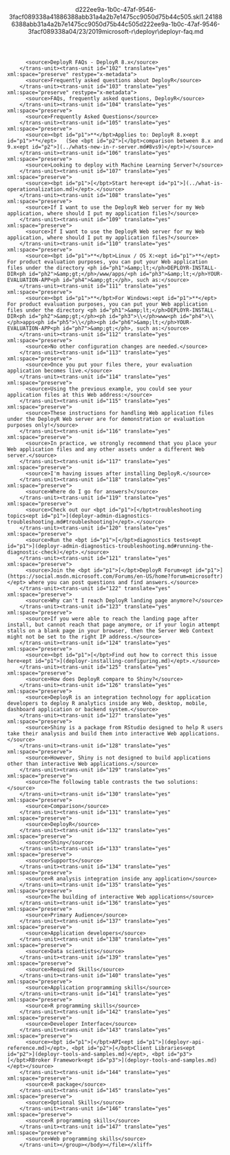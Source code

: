 <?xml version="1.0"?><xliff version="1.2" xmlns="urn:oasis:names:tc:xliff:document:1.2" xmlns:xsi="http://www.w3.org/2001/XMLSchema-instance" xsi:schemaLocation="urn:oasis:names:tc:xliff:document:1.2 xliff-core-1.2-transitional.xsd"><file datatype="xml" original="deployr-faq.md" source-language="en-US" target-language="en-US"><header><tool tool-id="mdxliff" tool-name="mdxliff" tool-version="1.0-1931010" tool-company="Microsoft" /><xliffext:skl_file_name xmlns:xliffext="urn:microsoft:content:schema:xliffextensions">d222ee9a-1b0c-47af-9546-3facf089338a41886388abb31a4a2b7e1475cc9050d75b44c505.skl</xliffext:skl_file_name><xliffext:version xmlns:xliffext="urn:microsoft:content:schema:xliffextensions">1.2</xliffext:version><xliffext:ms.openlocfilehash xmlns:xliffext="urn:microsoft:content:schema:xliffextensions">41886388abb31a4a2b7e1475cc9050d75b44c505</xliffext:ms.openlocfilehash><xliffext:ms.sourcegitcommit xmlns:xliffext="urn:microsoft:content:schema:xliffextensions">d222ee9a-1b0c-47af-9546-3facf089338a</xliffext:ms.sourcegitcommit><xliffext:ms.lasthandoff xmlns:xliffext="urn:microsoft:content:schema:xliffextensions">04/23/2019</xliffext:ms.lasthandoff><xliffext:ms.openlocfilepath xmlns:xliffext="urn:microsoft:content:schema:xliffextensions">microsoft-r\deployr\deployr-faq.md</xliffext:ms.openlocfilepath></header><body><group id="content" extype="content"><trans-unit id="101" translate="yes" xml:space="preserve" restype="x-metadata">
          <source>DeployR FAQs - DeployR 8.x</source>
        </trans-unit><trans-unit id="102" translate="yes" xml:space="preserve" restype="x-metadata">
          <source>Frequently asked questions about DeployR</source>
        </trans-unit><trans-unit id="103" translate="yes" xml:space="preserve" restype="x-metadata">
          <source>FAQs, frequently asked questions, DeployR</source>
        </trans-unit><trans-unit id="104" translate="yes" xml:space="preserve">
          <source>Frequently Asked Questions</source>
        </trans-unit><trans-unit id="105" translate="yes" xml:space="preserve">
          <source><bpt id="p1">**</bpt>Applies to: DeployR 8.x<ept id="p1">**</ept>   (See <bpt id="p2">[</bpt>comparison between 8.x and 9.x<ept id="p2">](../whats-new-in-r-server.md#8vs9)</ept>)</source>
        </trans-unit><trans-unit id="106" translate="yes" xml:space="preserve">
          <source>Looking to deploy with Machine Learning Server?</source>
        </trans-unit><trans-unit id="107" translate="yes" xml:space="preserve">
          <source><bpt id="p1">[</bpt>Start here<ept id="p1">](../what-is-operationalization.md)</ept>.</source>
        </trans-unit><trans-unit id="108" translate="yes" xml:space="preserve">
          <source>If I want to use the DeployR Web server for my Web application, where should I put my application files?</source>
        </trans-unit><trans-unit id="109" translate="yes" xml:space="preserve">
          <source>If I want to use the DeployR Web server for my Web application, where should I put my application files?</source>
        </trans-unit><trans-unit id="110" translate="yes" xml:space="preserve">
          <source><bpt id="p1">**</bpt>Linux / OS X:<ept id="p1">**</ept> For product evaluation purposes, you can put your Web application files under the directory <ph id="ph1">&amp;lt;</ph>DEPLOYR-INSTALL-DIR<ph id="ph2">&amp;gt;</ph>/www/apps/<ph id="ph3">&amp;lt;</ph>YOUR-EVALUATION-APP<ph id="ph4">&amp;gt;</ph>, such as:</source>
        </trans-unit><trans-unit id="111" translate="yes" xml:space="preserve">
          <source><bpt id="p1">**</bpt>For Windows:<ept id="p1">**</ept> For product evaluation purposes, you can put your Web application files under the directory <ph id="ph1">&amp;lt;</ph>DEPLOYR-INSTALL-DIR<ph id="ph2">&amp;gt;</ph><ph id="ph3">\\</ph>www<ph id="ph4">\\</ph>apps<ph id="ph5">\\</ph><ph id="ph6">&amp;lt;</ph>YOUR-EVALUATION-APP<ph id="ph7">&amp;gt;</ph>, such as:</source>
        </trans-unit><trans-unit id="112" translate="yes" xml:space="preserve">
          <source>No other configuration changes are needed.</source>
        </trans-unit><trans-unit id="113" translate="yes" xml:space="preserve">
          <source>Once you put your files there, your evaluation application becomes live.</source>
        </trans-unit><trans-unit id="114" translate="yes" xml:space="preserve">
          <source>Using the previous example, you could see your application files at this Web address:</source>
        </trans-unit><trans-unit id="115" translate="yes" xml:space="preserve">
          <source>These instructions for handling Web application files under the DeployR Web server are for demonstration or evaluation purposes only!</source>
        </trans-unit><trans-unit id="116" translate="yes" xml:space="preserve">
          <source>In practice, we strongly recommend that you place your Web application files and any other assets under a different Web server.</source>
        </trans-unit><trans-unit id="117" translate="yes" xml:space="preserve">
          <source>I'm having issues after installing DeployR.</source>
        </trans-unit><trans-unit id="118" translate="yes" xml:space="preserve">
          <source>Where do I go for answers?</source>
        </trans-unit><trans-unit id="119" translate="yes" xml:space="preserve">
          <source>Check out our <bpt id="p1">[</bpt>troubleshooting topics<ept id="p1">](deployr-admin-diagnostics-troubleshooting.md#troubleshooting)</ept>.</source>
        </trans-unit><trans-unit id="120" translate="yes" xml:space="preserve">
          <source>Run the <bpt id="p1">[</bpt>diagnostics tests<ept id="p1">](deployr-admin-diagnostics-troubleshooting.md#running-the-diagnostic-check)</ept>.</source>
        </trans-unit><trans-unit id="121" translate="yes" xml:space="preserve">
          <source>Join the <bpt id="p1">[</bpt>DeployR Forum<ept id="p1">](https://social.msdn.microsoft.com/Forums/en-US/home?forum=microsoftr)</ept> where you can post questions and find answers.</source>
        </trans-unit><trans-unit id="122" translate="yes" xml:space="preserve">
          <source>Why can't I reach DeployR landing page anymore?</source>
        </trans-unit><trans-unit id="123" translate="yes" xml:space="preserve">
          <source>If you were able to reach the landing page after install, but cannot reach that page anymore, or if your login attempt stalls on a blank page in your browser, then the Server Web Context might not be set to the right IP address.</source>
        </trans-unit><trans-unit id="124" translate="yes" xml:space="preserve">
          <source><bpt id="p1">[</bpt>Find out how to correct this issue here<ept id="p1">](deployr-installing-configuring.md)</ept>.</source>
        </trans-unit><trans-unit id="125" translate="yes" xml:space="preserve">
          <source>How does DeployR compare to Shiny?</source>
        </trans-unit><trans-unit id="126" translate="yes" xml:space="preserve">
          <source>DeployR is an integration technology for application developers to deploy R analytics inside any Web, desktop, mobile, dashboard application or backend system.</source>
        </trans-unit><trans-unit id="127" translate="yes" xml:space="preserve">
          <source>Shiny is a package from RStudio designed to help R users take their analysis and build them into interactive Web applications.</source>
        </trans-unit><trans-unit id="128" translate="yes" xml:space="preserve">
          <source>However, Shiny is not designed to build applications other than interactive Web applications.</source>
        </trans-unit><trans-unit id="129" translate="yes" xml:space="preserve">
          <source>The following table contrasts the two solutions:</source>
        </trans-unit><trans-unit id="130" translate="yes" xml:space="preserve">
          <source>Comparison</source>
        </trans-unit><trans-unit id="131" translate="yes" xml:space="preserve">
          <source>DeployR</source>
        </trans-unit><trans-unit id="132" translate="yes" xml:space="preserve">
          <source>Shiny</source>
        </trans-unit><trans-unit id="133" translate="yes" xml:space="preserve">
          <source>Supports</source>
        </trans-unit><trans-unit id="134" translate="yes" xml:space="preserve">
          <source>R analysis integration inside any application</source>
        </trans-unit><trans-unit id="135" translate="yes" xml:space="preserve">
          <source>The building of interactive Web applications</source>
        </trans-unit><trans-unit id="136" translate="yes" xml:space="preserve">
          <source>Primary Audience</source>
        </trans-unit><trans-unit id="137" translate="yes" xml:space="preserve">
          <source>Application developers</source>
        </trans-unit><trans-unit id="138" translate="yes" xml:space="preserve">
          <source>Data scientists</source>
        </trans-unit><trans-unit id="139" translate="yes" xml:space="preserve">
          <source>Required Skills</source>
        </trans-unit><trans-unit id="140" translate="yes" xml:space="preserve">
          <source>Application programming skills</source>
        </trans-unit><trans-unit id="141" translate="yes" xml:space="preserve">
          <source>R programming skills</source>
        </trans-unit><trans-unit id="142" translate="yes" xml:space="preserve">
          <source>Developer Interface</source>
        </trans-unit><trans-unit id="143" translate="yes" xml:space="preserve">
          <source><bpt id="p1">[</bpt>API<ept id="p1">](deployr-api-reference.md)</ept>, <bpt id="p2">[</bpt>Client Libraries<ept id="p2">](deployr-tools-and-samples.md)</ept>, <bpt id="p3">[</bpt>RBroker Framework<ept id="p3">](deployr-tools-and-samples.md)</ept></source>
        </trans-unit><trans-unit id="144" translate="yes" xml:space="preserve">
          <source>R package</source>
        </trans-unit><trans-unit id="145" translate="yes" xml:space="preserve">
          <source>Optional Skills</source>
        </trans-unit><trans-unit id="146" translate="yes" xml:space="preserve">
          <source>R programming skills</source>
        </trans-unit><trans-unit id="147" translate="yes" xml:space="preserve">
          <source>Web programming skills</source>
        </trans-unit></group></body></file></xliff>